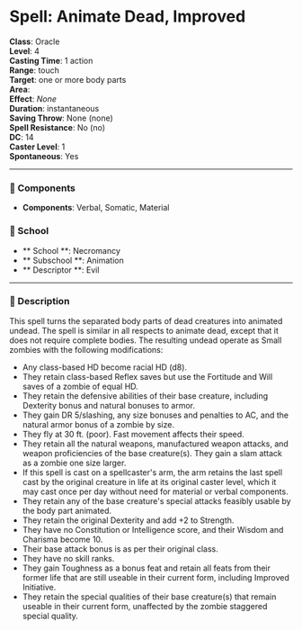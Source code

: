 
# Spell: Animate Dead, Improved
**Class**: Oracle  
**Level**: 4  
**Casting Time**: 1 action  
**Range**: touch  
**Target**: one or more body parts  
**Area**:   
**Effect**: _None_  
**Duration**: instantaneous  
**Saving Throw**: None (none)  
**Spell Resistance**: No (no)  
**DC**: 14  
**Caster Level**: 1  
**Spontaneous**: Yes

---

### 🔮 Components
- **Components**: Verbal, Somatic, Material

### 🏫 School
- ** School **: Necromancy
- ** Subschool **: Animation
- ** Descriptor **: Evil
---

### 📜 Description
This spell turns the separated body parts of dead creatures into animated undead. The spell is similar in all respects to animate dead, except that it does not require complete bodies. The resulting undead operate as Small zombies with the following modifications:

- Any class-based HD become racial HD (d8). 
- They retain class-based Reflex saves but use the Fortitude and Will saves of a zombie of equal HD. 
- They retain the defensive abilities of their base creature, including Dexterity bonus and natural bonuses to armor. 
- They gain DR 5/slashing, any size bonuses and penalties to AC, and the natural armor bonus of a zombie by size. 
- They fly at 30 ft. (poor). Fast movement affects their speed. 
- They retain all the natural weapons, manufactured weapon attacks, and weapon proficiencies of the base creature(s). They gain a slam attack as a zombie one size larger. 
- If this spell is cast on a spellcaster's arm, the arm retains the last spell cast by the original creature in life at its original caster level, which it may cast once per day without need for material or verbal components. 
- They retain any of the base creature's special attacks feasibly usable by the body part animated. 
- They retain the original Dexterity and add +2 to Strength. 
- They have no Constitution or Intelligence score, and their Wisdom and Charisma become 10. 
- Their base attack bonus is as per their original class. 
- They have no skill ranks. 
- They gain Toughness as a bonus feat and retain all feats from their former life that are still useable in their current form, including Improved Initiative. 
- They retain the special qualities of their base creature(s) that remain useable in their current form, unaffected by the zombie staggered special quality.

